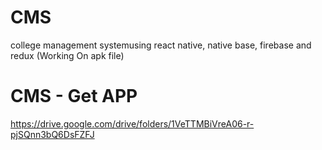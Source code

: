 # CMS
 college management systemusing react native, native base, firebase and redux
 (Working On apk file)

# CMS - Get APP

https://drive.google.com/drive/folders/1VeTTMBiVreA06-r-pjSQnn3bQ6DsFZFJ
